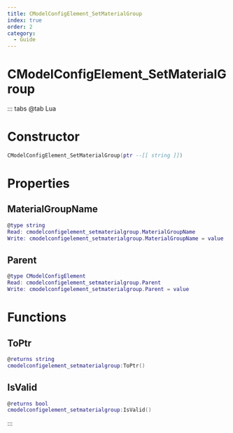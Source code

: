 ```yaml
---
title: CModelConfigElement_SetMaterialGroup
index: true
order: 2
category:
  - Guide
---
```


# CModelConfigElement_SetMaterialGroup

::: tabs
@tab Lua
# Constructor
```lua
CModelConfigElement_SetMaterialGroup(ptr --[[ string ]])
```
# Properties
## MaterialGroupName 
```lua
@type string
Read: cmodelconfigelement_setmaterialgroup.MaterialGroupName
Write: cmodelconfigelement_setmaterialgroup.MaterialGroupName = value
```
## Parent 
```lua
@type CModelConfigElement
Read: cmodelconfigelement_setmaterialgroup.Parent
Write: cmodelconfigelement_setmaterialgroup.Parent = value
```
# Functions
## ToPtr
```lua
@returns string
cmodelconfigelement_setmaterialgroup:ToPtr()
```
## IsValid
```lua
@returns bool
cmodelconfigelement_setmaterialgroup:IsValid()
```

:::